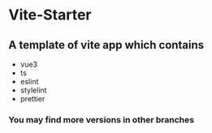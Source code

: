 # Vite-Starter

## A template of vite app which contains

- vue3
- ts
- eslint
- stylelint
- prettier

### You may find more versions in other branches
